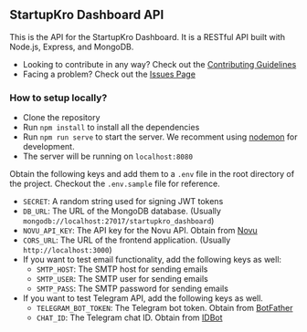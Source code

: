 ## StartupKro Dashboard API

This is the API for the StartupKro Dashboard. It is a RESTful API built with Node.js, Express, and MongoDB. 

- Looking to contribute in any way? Check out the [Contributing Guidelines](./CONTRIBUTING.md)
- Facing a problem? Check out the [Issues Page]()

### How to setup locally?

- Clone the repository
- Run `npm install` to install all the dependencies
- Run `npm run serve` to start the server. We recomment using [nodemon](https://www.npmjs.com/package/nodemon) for development.
- The server will be running on `localhost:8080`

Obtain the following keys and add them to a `.env` file in the root directory of the project. Checkout the `.env.sample` file for reference.

- `SECRET`: A random string used for signing JWT tokens
- `DB_URL`: The URL of the MongoDB database. (Usually `mongodb://localhost:27017/startupkro_dashboard`)
- `NOVU_API_KEY`: The API key for the Novu API. Obtain from [Novu](https://novu.co/)
- `CORS_URL`: The URL of the frontend application. (Usually `http://localhost:3000`)
- If you want to test email functionality, add the following keys as well:
  - `SMTP_HOST`: The SMTP host for sending emails
  - `SMTP_USER`: The SMTP user for sending emails
  - `SMTP_PASS`: The SMTP password for sending emails
- If you want to test Telegram API, add the following keys as well.
  - `TELEGRAM_BOT_TOKEN`: The Telegram bot token. Obtain from [BotFather](https://t.me/BotFather)
  - `CHAT_ID`: The Telegram chat ID. Obtain from [IDBot](https://t.me/myidbot)